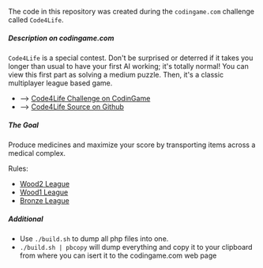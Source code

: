 The code in this repository was created during the `codingame.com` challenge called `Code4Life`.

##### Description on codingame.com
`Code4Life` is a special contest. 
Don't be surprised or deterred if it takes you longer than usual to have your first AI working; 
it's totally normal! You can view this first part as solving a medium puzzle. 
Then, it's a classic multiplayer league based game.

* --> [Code4Life Challenge on CodinGame](https://www.codingame.com/ide/challenge/code4life)
* --> [Code4Life Source on Github](https://github.com/CodinGame/Code4Life)

##### The Goal
Produce medicines and maximize your score by transporting items across a medical complex.

Rules:
* [Wood2 League](rules/wood2.md)
* [Wood1 League](rules/wood1.md)
* [Bronze League](rules/bronze.md)

##### Additional
* Use `./build.sh` to dump all php files into one.
* `./build.sh | pbcopy` will dump everything and copy it to your clipboard from where you can isert it to the codingame.com web page
